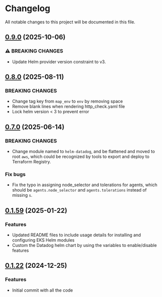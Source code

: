# Changelog

All notable changes to this project will be documented in this file.

## [0.9.0]() (2025-10-06)

### ⚠ BREAKING CHANGES

* Update Helm provider version constraint to v3.

## [0.8.0]() (2025-08-11)

### BREAKING CHANGES

* Change tag key from `map_env` to `env` by removing space
* Remove blank lines when rendering http_check.yaml file
* Lock helm version < 3 to prevent error

## [0.7.0]() (2025-06-14)

### BREAKING CHANGES

* Change module named to `helm-datadog`, and be flattened and moved to root `aws`, which could be recognized by tools to export and deploy to Terraform Registry.

### Fix bugs

* Fix the typo in assigning node_selector and tolerations for agents, which should be `agents.node_selector` and `agents.tolerations` instead of missing `s`.

## [0.1.59]() (2025-01-22)

### Features

* Updated README files to include usage details for installing and configuring EKS Helm modules
* Custom the Datadog helm chart by using the variables to enable/disable features

## [0.1.22]() (2024-12-25)

### Features

* Initial commit with all the code
